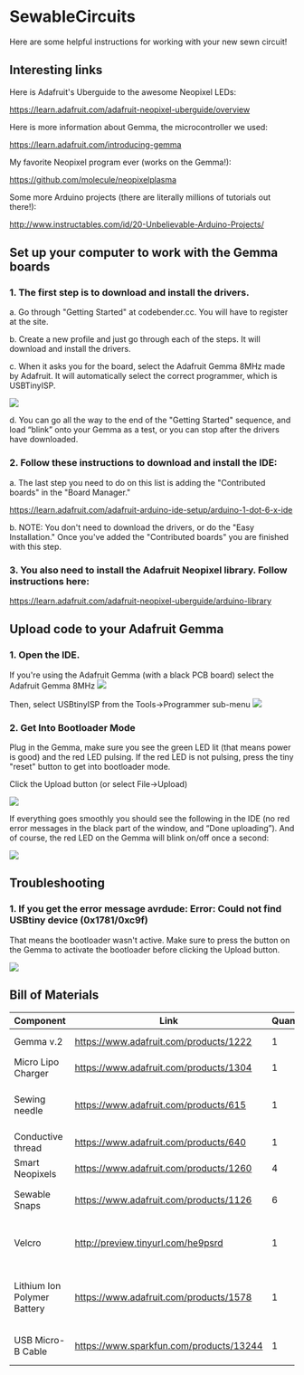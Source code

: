 # SewableCircuits

Here are some helpful instructions for working with your new sewn circuit!

## Interesting links
Here is Adafruit's Uberguide to the awesome Neopixel LEDs:

https://learn.adafruit.com/adafruit-neopixel-uberguide/overview

Here is more information about Gemma, the microcontroller we used:

https://learn.adafruit.com/introducing-gemma

My favorite Neopixel program ever (works on the Gemma!):

https://github.com/molecule/neopixelplasma

Some more Arduino projects (there are literally millions of tutorials out there!):

http://www.instructables.com/id/20-Unbelievable-Arduino-Projects/

## Set up your computer to work with the Gemma boards
### 1. The first step is to download and install the drivers.
a. Go through "Getting Started" at codebender.cc. You will have to register at the site.

b. Create a new profile and just go through each of the steps. It will download and install the drivers.

c. When it asks you for the board, select the Adafruit Gemma 8MHz made by Adafruit. It will 
automatically select the correct programmer, which is USBTinyISP.

<img style="float: center;" src="http://i.imgur.com/S5buZln.png">

d. You can go all the way to the end of the "Getting Started" sequence, and load “blink” 
onto your Gemma as a test, or you can stop after the drivers have downloaded.

### 2. Follow these instructions to download and install the IDE:
a. The last step you need to do on this list is adding the "Contributed boards" in the "Board Manager."

https://learn.adafruit.com/adafruit-arduino-ide-setup/arduino-1-dot-6-x-ide

b. NOTE: You don't need to download the drivers, or do the "Easy Installation." 
Once you've added the "Contributed boards" you are finished with this step.

### 3. You also need to install the Adafruit Neopixel library. Follow instructions here:
https://learn.adafruit.com/adafruit-neopixel-uberguide/arduino-library


## Upload code to your Adafruit Gemma
### 1. Open the IDE. 
If you're using the Adafruit Gemma (with a black PCB board) select the Adafruit Gemma 8MHz
<img style="float: center;" src="http://i.imgur.com/3GkGfS3.gif">

Then, select USBtinyISP from the Tools->Programmer sub-menu
<img style="float: center;" src="http://i.imgur.com/Xevq4UI.gif">

### 2. Get Into Bootloader Mode
Plug in the Gemma, make sure you see the green LED lit (that means power is good) 
and the red LED pulsing. If the red LED is not pulsing, press the tiny "reset" button 
to get into bootloader mode. 

Click the Upload button (or select File->Upload)

<img style="float: center;" src="http://i.imgur.com/5tnWT6L.gif">

If everything goes smoothly you should see the following in the IDE (no red error 
messages in the black part of the window, and “Done uploading”). And of course, 
the red LED on the Gemma will blink on/off once a second:

<img style="float: center;" src="http://i.imgur.com/tG64X0A.gif">

## Troubleshooting
### 1. If you get the error message avrdude: Error: Could not find USBtiny device (0x1781/0xc9f)
That means the bootloader wasn't active. Make sure to press the button on the Gemma to 
activate the bootloader before clicking the Upload button.

<img style="float: center;" src="http://i.imgur.com/L84yl3p.gif">


## Bill of Materials
| Component | Link | Quantity  | Cost | Description |
| ------------- | ------------- | ------------- | ------------- | ------------- |
| Gemma v.2  | https://www.adafruit.com/products/1222  | 1  | $9.95 | The microcontroller. For this version we used Adafruit's version of the Gemma |
| Micro Lipo Charger| https://www.adafruit.com/products/1304  | 1  | $5.95 | This is for recharging your LithiumIon battery. |
| Sewing needle | https://www.adafruit.com/products/615 | 1 | $1.95 | You really only need one needle, but they're usually sold in packs. Needles with eye sizes between 3 and 6 work well with the conductive thread. |
| Conductive thread | https://www.adafruit.com/products/640 | 1 | $5.95 | 2-ply thread that connects all of the components. |
| Smart Neopixels | https://www.adafruit.com/products/1260 | 4 | $7.95 | For this project, each person used 3 Neopixels |
| Sewable Snaps | https://www.adafruit.com/products/1126 | 6 | $3.95 | Optional. This is only necessary if you want to be able to remove your Gemma from your project. |
| Velcro | http://preview.tinyurl.com/he9psrd | 1 | $3.78 | Optional. This is to stick to your battery, and to your project, so you can hold the battery in place while you're wearing it, but easily remove it for washing. |
| Lithium Ion Polymer Battery | https://www.adafruit.com/products/1578 | 1 | $7.95 | The 3.7v 500mAh one will keep 3 LEDs lit for about 5 hours. You could also use this 3.7v 100mAh battery which should also last quite a while: https://www.adafruit.com/products/1570 |
| USB Micro-B Cable | https://www.sparkfun.com/products/13244 | 1 | $1.95 | This is used to connect your Gemma to your computer in order to upload the code. |
